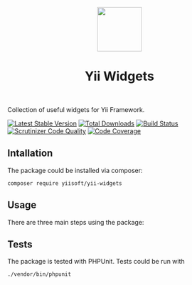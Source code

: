 <p align="center">
    <a href="https://github.com/yiisoft/yii-widgets" target="_blank">
        <img src="https://github.com/yiisoft.png" height="100px">
    </a>
    <h1 align="center">Yii Widgets</h1>
    <br>
</p>

Collection of useful widgets for Yii Framework.

[![Latest Stable Version](https://poser.pugx.org/yiisoft/yii-widgets/v/stable.png)](https://packagist.org/packages/yiisoft/yii-widgets)
[![Total Downloads](https://poser.pugx.org/yiisoft/yii-widgets/downloads.png)](https://packagist.org/packages/yiisoft/yii-widgets)
[![Build Status](https://travis-ci.com/yiisoft/yii-widgets.svg?branch=master)](https://travis-ci.com/yiisoft/yii-widgets)
[![Scrutinizer Code Quality](https://scrutinizer-ci.com/g/yiisoft/yii-widgets/badges/quality-score.png?b=master)](https://scrutinizer-ci.com/g/yiisoft/yii-widgets/?branch=master)
[![Code Coverage](https://scrutinizer-ci.com/g/yiisoft/yii-widgets/badges/coverage.png?b=master)](https://scrutinizer-ci.com/g/yiisoft/yii-widgets/?branch=master)

## Intallation

The package could be installed via composer:

```
composer require yiisoft/yii-widgets
```

## Usage

There are three main steps using the package:

## Tests

The package is tested with PHPUnit. Tests could be run with

```
./vendor/bin/phpunit
```

